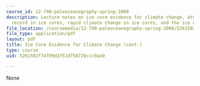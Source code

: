 ```yaml
---
course_id: 12-740-paleoceanography-spring-2008
description: Lecture notes on ice core evidence for climate change, atmospheric gas
  record in ice cores, rapid climate change in ice cores, and the ice core time scale.
file_location: /coursemedia/12-740-paleoceanography-spring-2008/5261502f74f09d3f51d75872bccc9aa9_lec08.pdf
file_type: application/pdf
layout: pdf
title: Ice Core Evidence for Climate Change (cont.)
type: course
uid: 5261502f74f09d3f51d75872bccc9aa9

---
```

None